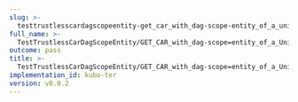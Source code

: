 ```yaml
---
slug: >-
  testtrustlesscardagscopeentity-get_car_with_dag-scope-entity_of_a_unixfs_file_(accept_header)
full_name: >-
  TestTrustlessCarDagScopeEntity/GET_CAR_with_dag-scope=entity_of_a_UnixFS_file_(Accept_Header)
outcome: pass
title: >-
  TestTrustlessCarDagScopeEntity/GET_CAR_with_dag-scope=entity_of_a_UnixFS_file_(Accept_Header)
implementation_id: kubo-ter
version: v0.0.2
---
```


